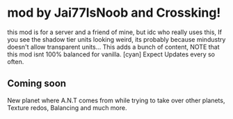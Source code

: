 # mod by Jai77IsNoob and Crossking!
this mod is for a server and a friend of mine, but idc who really uses this, If you see the shadow tier units looking weird, its probably because mindustry doesn't allow transparent units... This adds a bunch of content, NOTE that this mod isnt 100% balanced for vanilla.
[cyan] Expect Updates every so often.



## Coming soon
New planet where A.N.T comes from while trying to take over other planets,
Texture redos,
Balancing and much more.

